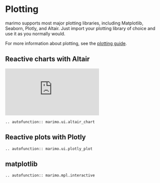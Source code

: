 # Plotting

marimo supports most major plotting libraries, including Matplotlib, Seaborn,
Plotly, and Altair. Just import your plotting library of choice and use it
as you normally would.

For more information about plotting, see the [plotting guide](../guides/plotting.md).

## Reactive charts with Altair

<iframe class="demo large" src="https://components.marimo.io/?component=altair-chart" frameborder="no"></iframe>

```{eval-rst}
.. autofunction:: marimo.ui.altair_chart
```

## Reactive plots with Plotly

```{eval-rst}
.. autofunction:: marimo.ui.plotly_plot
```

## matplotlib

```{eval-rst}
.. autofunction:: marimo.mpl.interactive
```
